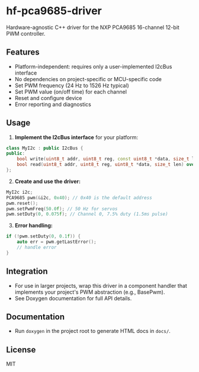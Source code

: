# hf-pca9685-driver

Hardware-agnostic C++ driver for the NXP PCA9685 16-channel 12-bit PWM controller.

## Features
- Platform-independent: requires only a user-implemented I2cBus interface
- No dependencies on project-specific or MCU-specific code
- Set PWM frequency (24 Hz to 1526 Hz typical)
- Set PWM value (on/off time) for each channel
- Reset and configure device
- Error reporting and diagnostics

## Usage

1. **Implement the I2cBus interface** for your platform:

```cpp
class MyI2c : public I2cBus {
public:
    bool write(uint8_t addr, uint8_t reg, const uint8_t *data, size_t len) override;
    bool read(uint8_t addr, uint8_t reg, uint8_t *data, size_t len) override;
};
```

2. **Create and use the driver:**

```cpp
MyI2c i2c;
PCA9685 pwm(&i2c, 0x40); // 0x40 is the default address
pwm.reset();
pwm.setPwmFreq(50.0f); // 50 Hz for servos
pwm.setDuty(0, 0.075f); // Channel 0, 7.5% duty (1.5ms pulse)
```

3. **Error handling:**

```cpp
if (!pwm.setDuty(0, 0.1f)) {
    auto err = pwm.getLastError();
    // handle error
}
```

## Integration
- For use in larger projects, wrap this driver in a component handler that implements your project's PWM abstraction (e.g., BasePwm).
- See Doxygen documentation for full API details.

## Documentation
- Run `doxygen` in the project root to generate HTML docs in `docs/`.

## License
MIT
